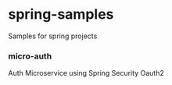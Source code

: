 # spring-samples

Samples for spring projects

### micro-auth
Auth Microservice using Spring Security Oauth2

